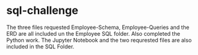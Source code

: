 # sql-challenge
The three files requested Employee-Schema, Employee-Queries and the ERD are all included un the Employee SQL folder.   Also completed the Python work.  The Jupyter Notebook and the two requrested files are also included in the SQL Folder.  
